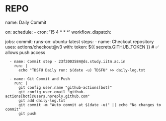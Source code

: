 # REPO

name: Daily Commit

on:
  schedule:
    - cron: '15 4 * * *'
  workflow_dispatch:

jobs:
  commit:
    runs-on: ubuntu-latest
    steps:
      - name: Checkout repository
        uses: actions/checkout@v3
        with:
          token: ${{ secrets.GITHUB_TOKEN }}  # ✅ allows push access

      - name: Commit step - 23f2003584@ds.study.iitm.ac.in
        run: |
          echo "TDSFU Daily run: $(date -u) TDSFU" >> daily-log.txt

      - name: Git Commit and Push
        run: |
          git config user.name "github-actions[bot]"
          git config user.email "github-actions[bot]@users.noreply.github.com"
          git add daily-log.txt
          git commit -m "Auto commit at $(date -u)" || echo "No changes to commit"
          git push
